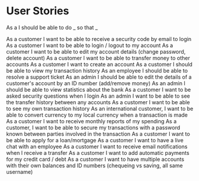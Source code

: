 # User Stories  
As a <type of user> I should be able to do _ so that _
    
As a customer I want to be able to receive a security code by email to login
As a customer I want to be able to login / logout to my account
As a customer I want to be able to edit my account details (change password, delete account)
As a customer I want to be able to transfer money to other accounts
As a customer I want to create an account
As a customer I should be able to view my transaction history
As an employee I should be able to resolve a support ticket
As an admin I should be able to edit the details of a customer's account by an ID number (add/remove money)
As an admin I should be able to view statistics about the bank
As a customer I want to be asked security questions when I login
As an admin I want to be able to see the transfer history between any accounts
As a customer I want to be able to see my own transaction history
As an international customer, I want to be able to convert currency to my local currency when a transaction is made
As a customer I want to receive monthly reports of my spending
As a customer, I want to be able to secure my transactions with a password known between parties involved in the transaction
As a customer I want to be able to apply for a loan/mortgage
As a customer I want to have a live chat with an employee
As a customer I want to receive email notifications when I receive a transfer
As a customer I want to add automatic payments for my credit card / debt
As a customer I want to have multiple accounts with their own balances and ID numbers  (chequeing vs saving, all same username)
